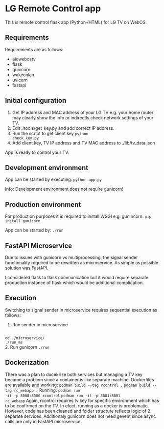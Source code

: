 # LG Remote Control app
This is remote control flask app (Python+HTML) for LG TV on WebOS. 

## Requirements
Requirements are as follows:
  * aiowebostv
  * flask
  * gunicorn
  * wakeonlan
  * uvicorn
  * fastapi

## Initial configuration
1. Get IP address and MAC address of your LG TV e.g. your home router may clearly show the info or indirectly check network settings of your TV.
2. Edit ./tools/get_key.py and add correct IP address.
3. Run the script to get client key <code>python check_key.py</code>
4. Add client key, TV IP address and TV MAC address to ./lib/tv_data.json

App is ready to control your TV.

## Development environment
App can be started by executing:
<code>python app.py</code>

Info: Development environment does not require gunicorn!

## Production environment
For production purposes it is required to install WSGI e.g. gunincorn.
<code>pip install gunicorn</code>

App can be started by:
<code>./run </code>

## FastAPI Microservice
Due to issues with gunicorn vs multiprocessing, the signal sender functionality required to be rewritten as microservice. As simple as possible solution was FastAPI. 

I considered flask to flask communication but it would require separate production instance of flask which would be additional complication.

## Execution
Switching to signal sender in microservice requires sequential execution as follows:
1. Run sender in microservice 
<code>
cd ./microservice/
./run_ms
</code>
2. Run gunicorn <code>./run</code>

## Dockerization
There was a plan to docekrize both services but managing a TV key became a problem since a container is like separate machine. Dockerfiles are available and working:
<code>podman build --tag rcontrol .</code>
<code>podman build --tag rc_webapp .</code>
Running:
<code>podman run -it -p 8000:8000 rcontrol</code>
<code>podman run -it -p 8001:8001 rc_webapp</code>
Again, rcontrol requires tv key for specific environment which has to be confirmed on the TV. In efect, running as a docker is problematic. However, code has been cleaned and folder structure reflects logic of 2 separate services. Additionaly gunicorn does not need gevent since async calls are only in FastAPI microservice.
